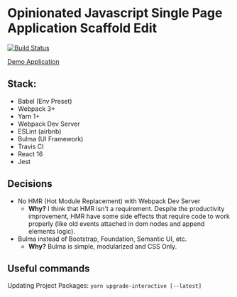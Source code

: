 # Opinionated Javascript Single Page Application Scaffold Edit

[![Build Status](https://travis-ci.org/jeantoledo/jfront.svg?branch=master)](https://travis-ci.org/jeantoledo/jfront)

[Demo Application](https://jeantoledo.github.io/jfront/)

## Stack:

- Babel (Env Preset)
- Webpack 3+
- Yarn 1+
- Webpack Dev Server
- ESLint (airbnb)
- Bulma (UI Framework)
- Travis CI
- React 16
- Jest

## Decisions

- No HMR (Hot Module Replacement) with Webpack Dev Server
  - **Why?** I think that HMR isn't a requirement. Despite the productivity improvement, HMR have some side effects that require code to work properly (like old events attached in dom nodes and append elements logic).
- Bulma instead of Bootstrap, Foundation, Semantic UI, etc.
  - **Why?** Bulma is simple, modularized and CSS Only.

## Useful commands

Updating Project Packages: `yarn upgrade-interactive [--latest]`

